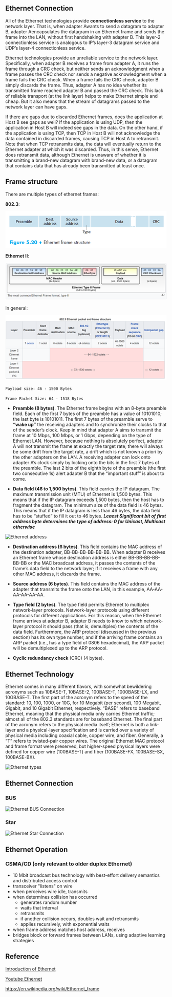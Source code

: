 
## Ethernet Connection 

All of the Ethernet technologies provide **connectionless service** to the network
layer. That is, when adapter Awants to send a datagram to adapter B, adapter Aencapsulates
the datagram in an Ethernet frame and sends the frame into the LAN, without
first handshaking with adapter B. This layer-2 connectionless service is analogous to
IP’s layer-3 datagram service and UDP’s layer-4 connectionless service.

Ethernet technologies provide an unreliable service to the network layer.
Specifically, when adapter B receives a frame from adapter A, it runs the frame
through a CRC check, but neither sends an acknowledgment when a frame passes
the CRC check nor sends a negative acknowledgment when a frame fails the CRC
check. When a frame fails the CRC check, adapter B simply discards the frame.
Thus, adapter A has no idea whether its transmitted frame reached adapter B and
passed the CRC check. This lack of reliable transport (at the link layer) helps to
make Ethernet simple and cheap. But it also means that the stream of datagrams
passed to the network layer can have gaps.

If there are gaps due to discarded Ethernet frames, does the application at Host
B see gaps as well? If the application is using UDP, then the application in
Host B will indeed see gaps in the data. On the other hand, if the application is using
TCP, then TCP in Host B will not acknowledge the data contained in discarded
frames, causing TCP in Host A to retransmit. Note that when TCP retransmits data,
the data will eventually return to the Ethernet adapter at which it was discarded.
Thus, in this sense, Ethernet does retransmit data, although Ethernet is unaware of
whether it is transmitting a brand-new datagram with brand-new data, or a datagram
that contains data that has already been transmitted at least once.

## Frame structure
There are multiple types of ethernet frames:

**802.3**:

![Ethernet Frame](images/ethernet_frame.png)

**Ethernet II**:

![Ethernet Frame](images/ethernetII_frame.png)

In general:

![Ethernet Frame](images/ethernet_frame2.png)

```Payload size: 46 - 1500 Bytes```

```Frame Packet Size: 64 - 1518 Bytes```


- **Preamble (8 bytes)**. The Ethernet frame begins with an 8-byte preamble field.
Each of the first 7 bytes of the preamble has a value of 10101010; the last byte is 10101011. The first 7 bytes of the preamble serve to **“wake up”** the receiving
adapters and to synchronize their clocks to that of the sender’s clock. Keep in mind that adapter A aims
to transmit the frame at 10 Mbps, 100 Mbps, or 1 Gbps, depending on the type
of Ethernet LAN. However, because nothing is absolutely perfect, adapter A will
not transmit the frame at exactly the target rate; there will always be some drift
from the target rate, a drift which is not known a priori by the other adapters on
the LAN. A receiving adapter can lock onto adapter A’s clock simply by locking
onto the bits in the first 7 bytes of the preamble. The last 2 bits of the eighth byte
of the preamble (the first two consecutive 1s) alert adapter B that the “important
stuff” is about to come.

- **Data field (46 to 1,500 bytes)**. This field carries the IP datagram. The maximum
transmission unit (MTU) of Ethernet is 1,500 bytes. This means that if the IP
datagram exceeds 1,500 bytes, then the host has to fragment the datagram. The minimum size of the data field is 46 bytes. This
means that if the IP datagram is less than 46 bytes, the data field has to be
“stuffed” to fill it out to 46 bytes. ***Leaest Significant bit of first address byte determines the type of address: 0 for Unicast, Multicast otherwise***

![Ethernet address](images/ethernet_addr.png)

- **Destination address (6 bytes)**. This field contains the MAC address of the destination
adapter, BB-BB-BB-BB-BB-BB. When adapter B receives an Ethernet
frame whose destination address is either BB-BB-BB-BB-BB-BB or the
MAC broadcast address, it passes the contents of the frame’s data field to the
network layer; if it receives a frame with any other MAC address, it discards
the frame.

- **Source address (6 bytes)**. This field contains the MAC address of the adapter that
transmits the frame onto the LAN, in this example, AA-AA-AA-AA-AA-AA.

- **Type field (2 bytes)**. The type field permits Ethernet to multiplex network-layer
protocols. Network-layer protocols using different protocols for different applications. For
this reason, when the Ethernet frame arrives at adapter B, adapter B needs to
know to which network-layer protocol it should pass (that is, demultiplex) the
contents of the data field. Furthermore,
the ARP protocol (discussed in the previous section) has its own type
number, and if the arriving frame contains an ARP packet (i.e., has a type field
of 0806 hexadecimal), the ARP packet will be demultiplexed up to the ARP protocol.

- **Cyclic redundancy check** (CRC) (4 bytes).

## Ethernet Technology

Ethernet comes in many different flavors, with somewhat bewildering
acronyms such as 10BASE-T, 10BASE-2, 100BASE-T, 1000BASE-LX, and 10GBASE-T. The first part of the acronym refers to the speed of the standard: 10, 100,
1000, or 10G, for 10 Megabit (per second), 100 Megabit, Gigabit, and 10 Gigabit
Ethernet, respectively. “BASE” refers to baseband Ethernet, meaning that the physical
media only carries Ethernet traffic; almost all of the 802.3 standards are for baseband
Ethernet. The final part of the acronym refers to the physical media itself; Ethernet is
both a link-layer and a physical-layer specification and is carried over a variety of
physical media including coaxial cable, copper wire, and fiber. Generally, a “T” refers
to twisted-pair copper wires. The original Ethernet MAC protocol and frame format were preserved,
but higher-speed physical layers were defined for copper wire (100BASE-T)
and fiber (100BASE-FX, 100BASE-SX, 100BASE-BX).

![Ethernet types](images/ethernet_types.png)

## Ethernet Connection
### BUS
![Ethernet BUS Connection](images/ethernet_bus.png)

### Star
![Ethernet Star Connection](images/ethernet_star.png)

## Ethernet Operation

### CSMA/CD (only relevant to older duplex Ethernet)
- 10 Mbit broadcast bus technology with best-effort delivery semantics and distributed access control
- transceiver "listens" on wire
- when perceives wire idle, transmits
- when determines collision has occurred
  - generates random number
  - waits that interval
  - retransmits
  - if another collision occurs, doubles wait and retransmits
  - applies recursively, with exponential waits
- when frame address matches host address, receives
- bridges block or forward frames between LANs, using adaptive learning strategies




## Reference

[Introduction of Ethernet](https://www.ccontrols.com/pdf/ExtV1N3.pdf)

[Youtube Ethernet](https://www.youtube.com/watch?v=fRHkZPtsR5I&ab_channel=LearnTCPIP)

https://en.wikipedia.org/wiki/Ethernet_frame